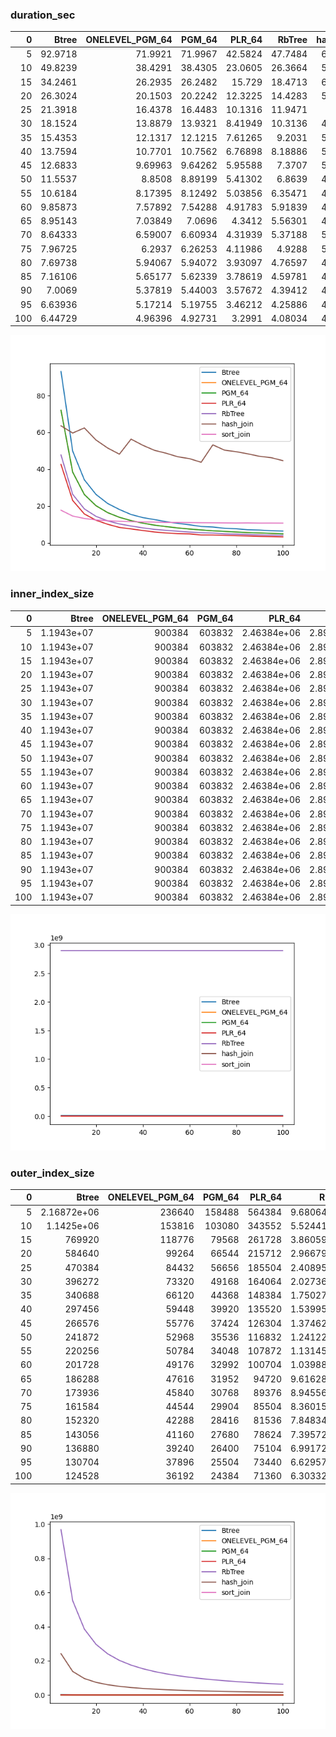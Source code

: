 ### duration_sec

|   0 |    Btree |   ONELEVEL_PGM_64 |   PGM_64 |   PLR_64 |   RbTree |   hash_join |   sort_join |
|----:|---------:|------------------:|---------:|---------:|---------:|------------:|------------:|
|   5 | 92.9718  |          71.9921  | 71.9967  | 42.5824  | 47.7484  |     63.5353 |     17.7543 |
|  10 | 49.8239  |          38.4291  | 38.4305  | 23.0605  | 26.3664  |     59.6109 |     14.6043 |
|  15 | 34.2461  |          26.2935  | 26.2482  | 15.729   | 18.4713  |     62.3737 |     13.2844 |
|  20 | 26.3024  |          20.1503  | 20.2242  | 12.3225  | 14.4283  |     55.8144 |     12.4912 |
|  25 | 21.3918  |          16.4378  | 16.4483  | 10.1316  | 11.9471  |     51.469  |     12.0536 |
|  30 | 18.1524  |          13.8879  | 13.9321  |  8.41949 | 10.3136  |     48.1531 |     11.7569 |
|  35 | 15.4353  |          12.1317  | 12.1215  |  7.61265 |  9.2031  |     56.3037 |     11.5848 |
|  40 | 13.7594  |          10.7701  | 10.7562  |  6.76898 |  8.18886 |     52.9797 |     11.3683 |
|  45 | 12.6833  |           9.69963 |  9.64262 |  5.95588 |  7.3707  |     50.2392 |     11.3171 |
|  50 | 11.5537  |           8.8508  |  8.89199 |  5.41302 |  6.8639  |     48.6609 |     11.1244 |
|  55 | 10.6184  |           8.17395 |  8.12492 |  5.03856 |  6.35471 |     46.7391 |     11.1342 |
|  60 |  9.85873 |           7.57892 |  7.54288 |  4.91783 |  5.91839 |     45.7212 |     11.0463 |
|  65 |  8.95143 |           7.03849 |  7.0696  |  4.3412  |  5.56301 |     43.7564 |     10.9839 |
|  70 |  8.64333 |           6.59007 |  6.60934 |  4.31939 |  5.37188 |     53.1994 |     10.9481 |
|  75 |  7.96725 |           6.2937  |  6.26253 |  4.11986 |  4.9288  |     50.3285 |     10.8806 |
|  80 |  7.69738 |           5.94067 |  5.94072 |  3.93097 |  4.76597 |     49.4872 |     10.8187 |
|  85 |  7.16106 |           5.65177 |  5.62339 |  3.78619 |  4.59781 |     48.3268 |     10.8698 |
|  90 |  7.0069  |           5.37819 |  5.44003 |  3.57672 |  4.39412 |     46.9823 |     10.7711 |
|  95 |  6.63936 |           5.17214 |  5.19755 |  3.46212 |  4.25886 |     46.2424 |     10.7876 |
| 100 |  6.44729 |           4.96396 |  4.92731 |  3.2991  |  4.08034 |     44.6344 |     10.7611 |

![duration_sec.png](duration_sec.png)

### inner_index_size

|   0 |      Btree |   ONELEVEL_PGM_64 |   PGM_64 |      PLR_64 |      RbTree |   hash_join |   sort_join |
|----:|-----------:|------------------:|---------:|------------:|------------:|------------:|------------:|
|   5 | 1.1943e+07 |            900384 |   603832 | 2.46384e+06 | 2.89398e+09 |         nan |         nan |
|  10 | 1.1943e+07 |            900384 |   603832 | 2.46384e+06 | 2.89398e+09 |         nan |         nan |
|  15 | 1.1943e+07 |            900384 |   603832 | 2.46384e+06 | 2.89398e+09 |         nan |         nan |
|  20 | 1.1943e+07 |            900384 |   603832 | 2.46384e+06 | 2.89398e+09 |         nan |         nan |
|  25 | 1.1943e+07 |            900384 |   603832 | 2.46384e+06 | 2.89398e+09 |         nan |         nan |
|  30 | 1.1943e+07 |            900384 |   603832 | 2.46384e+06 | 2.89398e+09 |         nan |         nan |
|  35 | 1.1943e+07 |            900384 |   603832 | 2.46384e+06 | 2.89398e+09 |         nan |         nan |
|  40 | 1.1943e+07 |            900384 |   603832 | 2.46384e+06 | 2.89398e+09 |         nan |         nan |
|  45 | 1.1943e+07 |            900384 |   603832 | 2.46384e+06 | 2.89398e+09 |         nan |         nan |
|  50 | 1.1943e+07 |            900384 |   603832 | 2.46384e+06 | 2.89398e+09 |         nan |         nan |
|  55 | 1.1943e+07 |            900384 |   603832 | 2.46384e+06 | 2.89398e+09 |         nan |         nan |
|  60 | 1.1943e+07 |            900384 |   603832 | 2.46384e+06 | 2.89398e+09 |         nan |         nan |
|  65 | 1.1943e+07 |            900384 |   603832 | 2.46384e+06 | 2.89398e+09 |         nan |         nan |
|  70 | 1.1943e+07 |            900384 |   603832 | 2.46384e+06 | 2.89398e+09 |         nan |         nan |
|  75 | 1.1943e+07 |            900384 |   603832 | 2.46384e+06 | 2.89398e+09 |         nan |         nan |
|  80 | 1.1943e+07 |            900384 |   603832 | 2.46384e+06 | 2.89398e+09 |         nan |         nan |
|  85 | 1.1943e+07 |            900384 |   603832 | 2.46384e+06 | 2.89398e+09 |         nan |         nan |
|  90 | 1.1943e+07 |            900384 |   603832 | 2.46384e+06 | 2.89398e+09 |         nan |         nan |
|  95 | 1.1943e+07 |            900384 |   603832 | 2.46384e+06 | 2.89398e+09 |         nan |         nan |
| 100 | 1.1943e+07 |            900384 |   603832 | 2.46384e+06 | 2.89398e+09 |         nan |         nan |

![inner_index_size.png](inner_index_size.png)

### outer_index_size

|   0 |            Btree |   ONELEVEL_PGM_64 |   PGM_64 |   PLR_64 |      RbTree |   hash_join |   sort_join |
|----:|-----------------:|------------------:|---------:|---------:|------------:|------------:|------------:|
|   5 |      2.16872e+06 |            236640 |   158488 |   564384 | 9.68064e+08 | 2.42016e+08 |         nan |
|  10 |      1.1425e+06  |            153816 |   103080 |   343552 | 5.52441e+08 | 1.3811e+08  |         nan |
|  15 | 769920           |            118776 |    79568 |   261728 | 3.86059e+08 | 9.65147e+07 |         nan |
|  20 | 584640           |             99264 |    66544 |   215712 | 2.96679e+08 | 7.41698e+07 |         nan |
|  25 | 470384           |             84432 |    56656 |   185504 | 2.40895e+08 | 6.02237e+07 |         nan |
|  30 | 396272           |             73320 |    49168 |   164064 | 2.02736e+08 | 5.0684e+07  |         nan |
|  35 | 340688           |             66120 |    44368 |   148384 | 1.75027e+08 | 4.37567e+07 |         nan |
|  40 | 297456           |             59448 |    39920 |   135520 | 1.53995e+08 | 3.84988e+07 |         nan |
|  45 | 266576           |             55776 |    37424 |   126304 | 1.37462e+08 | 3.43656e+07 |         nan |
|  50 | 241872           |             52968 |    35536 |   116832 | 1.24122e+08 | 3.10305e+07 |         nan |
|  55 | 220256           |             50784 |    34048 |   107872 | 1.13145e+08 | 2.82862e+07 |         nan |
|  60 | 201728           |             49176 |    32992 |   100704 | 1.03988e+08 | 2.59971e+07 |         nan |
|  65 | 186288           |             47616 |    31952 |    94720 | 9.61628e+07 | 2.40407e+07 |         nan |
|  70 | 173936           |             45840 |    30768 |    89376 | 8.94556e+07 | 2.23639e+07 |         nan |
|  75 | 161584           |             44544 |    29904 |    85504 | 8.36015e+07 | 2.09004e+07 |         nan |
|  80 | 152320           |             42288 |    28416 |    81536 | 7.84834e+07 | 1.96209e+07 |         nan |
|  85 | 143056           |             41160 |    27680 |    78624 | 7.39572e+07 | 1.84893e+07 |         nan |
|  90 | 136880           |             39240 |    26400 |    75104 | 6.99172e+07 | 1.74793e+07 |         nan |
|  95 | 130704           |             37896 |    25504 |    73440 | 6.62957e+07 | 1.65739e+07 |         nan |
| 100 | 124528           |             36192 |    24384 |    71360 | 6.30332e+07 | 1.57583e+07 |         nan |

![outer_index_size.png](outer_index_size.png)

